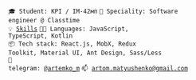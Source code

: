 <code>🎓 Student: KPI / IМ-42мп</code>
<code>👷 Speciality: Software engineer @ Classtime</code><br>
<code>💡 [Skills](SKILLS.md)</code>
<code>🧑‍💻 Languages: JavaScript, TypeScript, Kotlin</code><br>
<code>📦 Tech stack: React.js, MobX, Redux Toolkit, Material UI, Ant Design, Sass/Less</code><br>
<code>💬 telegram: [@artemko_m](https://telegram.me/artemko_m)</code>
<code>📫 [artom.matyushenko@gmail.com](mailto:artom.matyushenko@gmail.com)</code>
